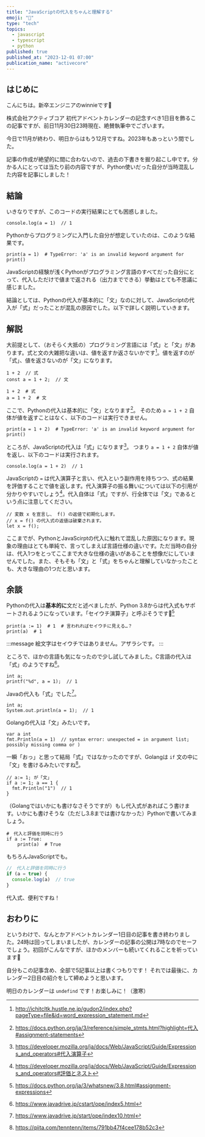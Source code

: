 ```yaml
---
title: "JavaScriptの代入をちゃんと理解する"
emoji: "🦭"
type: "tech"
topics:
  - javascript
  - typescript
  - python
published: true
published_at: "2023-12-01 07:00"
publication_name: "activecore"
---
```


## はじめに

こんにちは。新卒エンジニアのwinnieです🐥

株式会社アクティブコア 初代アドベントカレンダーの記念すべき1日目を飾るこの記事ですが、前日11月30日23時現在、絶賛執筆中でございます。

今日で11月が終わり、明日からはもう12月ですね。2023年もあっという間でした。

記事の作成が絶望的に間に合わないので、過去の下書きを掘り起こし中です。分かる人にとっては当たり前の内容ですが、Python使いだった自分が当時混乱した内容を記事にしました！

## 結論

いきなりですが、このコードの実行結果にとても困惑しました。

```javascript: main.js
console.log(a = 1)  // 1
```

Pythonからプログラミングに入門した自分が想定していたのは、このような結果です。

```python: main.py
print(a = 1)  # TypeError: 'a' is an invalid keyword argument for print()
```

JavaScriptの経験が浅くPythonがプログラミング言語のすべてだった自分にとって、代入しただけで値まで返される（出力までできる）挙動はとても不思議に感じました。

結論としては、Pythonの代入が基本的に「文」なのに対して、JavaScriptの代入が「式」だったことが混乱の原因でした。以下で詳しく説明していきます。

## 解説

大前提として、（おそらく大抵の）プログラミング言語には「式」と「文」があります。式と文の大雑把な違いは、値を返すか返さないかです[^1]。値を返すのが「式」、値を返さないのが「文」になります。

```javascript: main.js
1 + 2  // 式
const a = 1 + 2;  // 文
```

```python: main.py
1 + 2  # 式
a = 1 + 2  # 文
```

ここで、Pythonの代入は基本的に「文」となります[^2]。
そのため `a = 1 + 2` 自体が値を返すことはなく、以下のコードは実行できません。

```python: main.py
print(a = 1 + 2)  # TypeError: 'a' is an invalid keyword argument for print()
```

ところが、JavaScriptの代入は「式」になります[^3]。
つまり `a = 1 + 2` 自体が値を返し、以下のコードは実行されます。

```javascript: main.js
console.log(a = 1 + 2)  // 1
```

JavaScriptの `=` は代入演算子と言い、代入という副作用を持ちつつ、式の結果を評価することで値を返します。代入演算子の振る舞いについては以下の引用が分かりやすいでしょう[^4]。代入自体は「式」ですが、行全体では「文」であるという点に注意してください。

```javascript: main.js
// 変数 x を宣言し、 f() の返値で初期化します。
// x = f() の代入式の返値は破棄されます。
let x = f();
```

ここまでが、PythonとJavaScirptの代入に触れて混乱した原因になります。現象の理由はとても単純で、言ってしまえば言語仕様の違いです。ただ当時の自分は、代入1つをとってここまで大きな仕様の違いがあることを想像だにしていませんでした。また、そもそも「文」と「式」をちゃんと理解していなかったことも、大きな理由の1つだと思います。

## 余談

Pythonの代入は**基本的に**文だと述べましたが、Python 3.8からは代入式もサポートされるようになっています。「セイウチ演算子」と呼ぶそうです🦭[^5]

```python: main.py
print(a := 1)  # 1  # 言われればセイウチに見える…？
print(a)  # 1
```

:::message
絵文字はセイウチではありません。アザラシです。
:::

ところで、ほかの言語も気になったので少し試してみました。C言語の代入は「式」のようですね[^6]。

```c: main.c
int a;
printf("%d", a = 1);  // 1
```

Javaの代入も「式」でした[^7]。

```java: main.java
int a;
System.out.println(a = 1);  // 1
```

Golangの代入は「文」みたいです。

```go: main.go
var a int
fmt.Println(a = 1)  // syntax error: unexpected = in argument list; possibly missing comma or )
```

一瞬「おっ」と思って結局「式」ではなかったのですが、Golangは `if` 文の中に「文」を書けるみたいですね[^8]。

```go: main.go
// a:= 1; が「文」
if a := 1; a == 1 {
  fmt.Println("1")  // 1
}
```

（Golangではいかにも書けなさそうですが）もし代入式があればこう書けます。いかにも書けそうな（ただし3.8までは書けなかった）Pythonで書いてみましょう。

```python: main.py
#　代入と評価を同時に行う
if a := True:
    print(a)  # True
```

もちろんJavaScriptでも。

```javascript
//　代入と評価を同時に行う
if (a = true) {
  console.log(a)  // true
}
```

代入式、便利ですね！

## おわりに

というわけで、なんとかアドベントカレンダー1日目の記事を書き終わりました。24時は回ってしまいましたが、カレンダーの記事の公開は7時なのでセーフでしょう。初回がこんなですが、ほかのメンバーも続いてくれることを祈っています🙏

自分もこの記事含め、全部で5記事以上は書くつもりです！
それでは最後に、カレンダー2日目の紹介をして締めようと思います。

明日のカレンダーは `undefind` です！お楽しみに！（激寒）

[^1]: http://ichitcltk.hustle.ne.jp/gudon2/index.php?pageType=file&id=word_expression_statement.md
[^2]: https://docs.python.org/ja/3/reference/simple_stmts.html?highlight=代入#assignment-statements
[^3]: https://developer.mozilla.org/ja/docs/Web/JavaScript/Guide/Expressions_and_operators#代入演算子
[^4]: https://developer.mozilla.org/ja/docs/Web/JavaScript/Guide/Expressions_and_operators#評価とネスト
[^5]: https://docs.python.org/ja/3/whatsnew/3.8.html#assignment-expressions
[^6]: https://www.javadrive.jp/cstart/ope/index5.html
[^7]: https://www.javadrive.jp/start/ope/index10.html
[^8]: https://qiita.com/tenntenn/items/791bb47f4cee178b52c3
